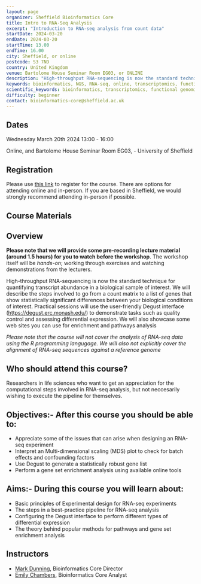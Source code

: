 ```yaml
---
layout: page
organizer: Sheffield Bioinformatics Core
title: Intro to RNA-Seq Analysis
excerpt: "Introduction to RNA-seq analysis from count data"
startDate: 2024-03-20
endDate: 2024-03-20
startTime: 13.00
endTime: 16.00
city: Sheffield, or online
postcode: S3 7ND
country: United Kingdom
venue: Bartolome House Seminar Room EG03, or ONLINE
description: "High-throughput RNA-sequencing is now the standard technique for quantifying transcript abundance in a biological sample of interest. In this course we will describe the processes that take place once you submit a library for RNA sequencing. We will describe the steps involved to go from sequencing counts to a list of genes that show statistically significant differences between your biological conditions of interest. Practical sessions will use the user-friendly Degust interface (https://degust.erc.monash.edu/) to demonstrate tasks such as quality control and assessing differential expression. We will also showcase some web sites you can use for enrichment and pathways analysis"
keywords: bioinformatics, NGS, RNA-seq, online, transcriptomics, functional genomics
scientific_keywords: bioinformatics, transcriptomics, functional genomics, RNA-seq
difficulty: beginner
contact: bioinformatics-core@sheffield.ac.uk
---
```


## Dates

Wednesday March 20th 2024 13:00 - 16:00

Online, and Bartolome House Seminar Room EG03, - University of Sheffield

## Registration

Please use [this link](https://onlineshop.shef.ac.uk/conferences-and-events/faculty-of-medicine-dentistry-and-health/medical-school) to register for the course. There are options for attending online and in-person. If you are based in Sheffield, we would strongly recommend attending in-person if possible.

## Course Materials

## Overview

**Please note that we will provide some pre-recording lecture material (around 1.5 hours) for you to watch before the workshop**. The workshop itself will be *hands-on*; working through exercises and watching demonstrations from the lecturers.

High-throughput RNA-sequencing is now the standard technique for quantifying transcript abundance in a biological sample of interest. We will describe the steps involved to go from a count matrix to a list of genes that show statistically significant differences between your biological conditions of interest. Practical sessions will use the user-friendly Degust interface (https://degust.erc.monash.edu/) to demonstrate tasks such as quality control and assessing differential expression. We will also showcase some web sites you can use for enrichment and pathways analysis

*Please note that the course will not cover the analysis of RNA-seq data using the R programming langugage. We will also not explicitly cover the alignment of RNA-seq sequences against a reference genome*

## Who should attend this course?

Researchers in life sciences who want to get an appreciation for the computational steps involved in RNA-seq analysis, but not neccesarily wishing to execute the pipeline for themselves. 

## Objectives:- After this course you should be able to:

- Appreciate some of the issues that can arise when designing an RNA-seq experiment 
- Interpret an Multi-dimensional scaling (MDS) plot to check for batch effects and confounding factors
- Use Degust to generate a statistically robust gene list
- Perform a gene set enrichment analysis using available online tools

## Aims:- During this course you will learn about:

- Basic principles of Experimental design for RNA-seq experiments
- The steps in a best-practice pipeline for RNA-seq analysis
- Configuring the Degust interface to perform different types of differential expression
- The theory behind popular methods for pathways and gene set enrichment analysis


## Instructors

- [Mark Dunning](http://sbc.shef.ac.uk/team/mark/index.html), Bioinformatics Core Director
- [Emily Chambers](http://sbc.shef.ac.uk/team/emily/index.html), Bioinformatics Core Analyst


